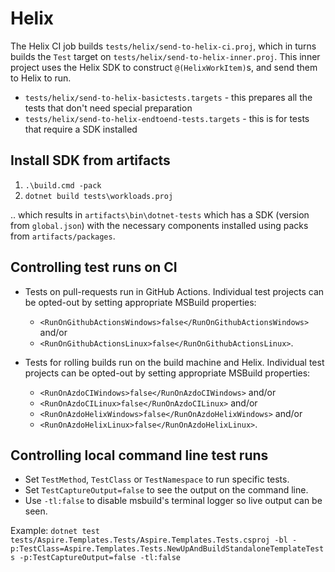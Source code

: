 # Helix

The Helix CI job builds `tests/helix/send-to-helix-ci.proj`, which in turns builds the `Test` target on `tests/helix/send-to-helix-inner.proj`. This inner project uses the Helix SDK to construct `@(HelixWorkItem)`s, and send them to Helix to run.

- `tests/helix/send-to-helix-basictests.targets` - this prepares all the tests that don't need special preparation
- `tests/helix/send-to-helix-endtoend-tests.targets` - this is for tests that require a SDK installed

## Install SDK from artifacts

1. `.\build.cmd -pack`
2. `dotnet build tests\workloads.proj`

.. which results in `artifacts\bin\dotnet-tests` which has a SDK (version from `global.json`) with the necessary components installed using packs from `artifacts/packages`.

## Controlling test runs on CI

- Tests on pull-requests run in GitHub Actions. Individual test projects can be opted-out by setting appropriate MSBuild properties:
  - `<RunOnGithubActionsWindows>false</RunOnGithubActionsWindows>` and/or
  - `<RunOnGithubActionsLinux>false</RunOnGithubActionsLinux>`.

- Tests for rolling builds run on the build machine and Helix.
Individual test projects can be opted-out by setting appropriate MSBuild properties:
  - `<RunOnAzdoCIWindows>false</RunOnAzdoCIWindows>` and/or
  - `<RunOnAzdoCILinux>false</RunOnAzdoCILinux>` and/or
  - `<RunOnAzdoHelixWindows>false</RunOnAzdoHelixWindows>` and/or
  - `<RunOnAzdoHelixLinux>false</RunOnAzdoHelixLinux>`.

## Controlling local command line test runs

- Set `TestMethod`, `TestClass` or `TestNamespace` to run specific tests.
- Set `TestCaptureOutput=false` to see the output on the command line.
- Use `-tl:false` to disable msbuild's terminal logger so live output can be seen.

Example: `dotnet test tests/Aspire.Templates.Tests/Aspire.Templates.Tests.csproj -bl -p:TestClass=Aspire.Templates.Tests.NewUpAndBuildStandaloneTemplateTests -p:TestCaptureOutput=false -tl:false`
